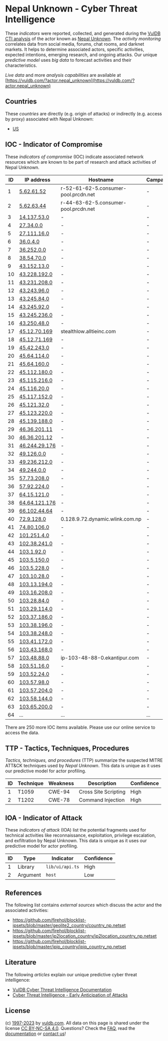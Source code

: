 # Nepal Unknown - Cyber Threat Intelligence

These _indicators_ were reported, collected, and generated during the [VulDB CTI analysis](https://vuldb.com/?kb.cti) of the actor known as [Nepal Unknown](https://vuldb.com/?actor.nepal_unknown). The _activity monitoring_ correlates data from social media, forums, chat rooms, and darknet markets. It helps to determine associated actors, specific activities, expected intentions, emerging research, and ongoing attacks. Our unique _predictive model_ uses _big data_ to forecast activities and their characteristics.

_Live data_ and more _analysis capabilities_ are available at [https://vuldb.com/?actor.nepal_unknown](https://vuldb.com/?actor.nepal_unknown)

## Countries

These _countries_ are directly (e.g. origin of attacks) or indirectly (e.g. access by proxy) associated with Nepal Unknown:

* [US](https://vuldb.com/?country.us)

## IOC - Indicator of Compromise

These _indicators of compromise_ (IOC) indicate associated network resources which are known to be part of research and attack activities of Nepal Unknown.

ID | IP address | Hostname | Campaign | Confidence
-- | ---------- | -------- | -------- | ----------
1 | [5.62.61.52](https://vuldb.com/?ip.5.62.61.52) | r-52-61-62-5.consumer-pool.prcdn.net | - | High
2 | [5.62.63.44](https://vuldb.com/?ip.5.62.63.44) | r-44-63-62-5.consumer-pool.prcdn.net | - | High
3 | [14.137.53.0](https://vuldb.com/?ip.14.137.53.0) | - | - | High
4 | [27.34.0.0](https://vuldb.com/?ip.27.34.0.0) | - | - | High
5 | [27.111.16.0](https://vuldb.com/?ip.27.111.16.0) | - | - | High
6 | [36.0.4.0](https://vuldb.com/?ip.36.0.4.0) | - | - | High
7 | [36.252.0.0](https://vuldb.com/?ip.36.252.0.0) | - | - | High
8 | [38.54.70.0](https://vuldb.com/?ip.38.54.70.0) | - | - | High
9 | [43.152.13.0](https://vuldb.com/?ip.43.152.13.0) | - | - | High
10 | [43.228.192.0](https://vuldb.com/?ip.43.228.192.0) | - | - | High
11 | [43.231.208.0](https://vuldb.com/?ip.43.231.208.0) | - | - | High
12 | [43.243.96.0](https://vuldb.com/?ip.43.243.96.0) | - | - | High
13 | [43.245.84.0](https://vuldb.com/?ip.43.245.84.0) | - | - | High
14 | [43.245.92.0](https://vuldb.com/?ip.43.245.92.0) | - | - | High
15 | [43.245.236.0](https://vuldb.com/?ip.43.245.236.0) | - | - | High
16 | [43.250.48.0](https://vuldb.com/?ip.43.250.48.0) | - | - | High
17 | [45.12.70.169](https://vuldb.com/?ip.45.12.70.169) | stealthlow.alltieinc.com | - | High
18 | [45.12.71.169](https://vuldb.com/?ip.45.12.71.169) | - | - | High
19 | [45.42.243.0](https://vuldb.com/?ip.45.42.243.0) | - | - | High
20 | [45.64.114.0](https://vuldb.com/?ip.45.64.114.0) | - | - | High
21 | [45.64.160.0](https://vuldb.com/?ip.45.64.160.0) | - | - | High
22 | [45.112.180.0](https://vuldb.com/?ip.45.112.180.0) | - | - | High
23 | [45.115.216.0](https://vuldb.com/?ip.45.115.216.0) | - | - | High
24 | [45.116.20.0](https://vuldb.com/?ip.45.116.20.0) | - | - | High
25 | [45.117.152.0](https://vuldb.com/?ip.45.117.152.0) | - | - | High
26 | [45.121.32.0](https://vuldb.com/?ip.45.121.32.0) | - | - | High
27 | [45.123.220.0](https://vuldb.com/?ip.45.123.220.0) | - | - | High
28 | [45.139.188.0](https://vuldb.com/?ip.45.139.188.0) | - | - | High
29 | [46.36.201.11](https://vuldb.com/?ip.46.36.201.11) | - | - | High
30 | [46.36.201.12](https://vuldb.com/?ip.46.36.201.12) | - | - | High
31 | [46.244.29.176](https://vuldb.com/?ip.46.244.29.176) | - | - | High
32 | [49.126.0.0](https://vuldb.com/?ip.49.126.0.0) | - | - | High
33 | [49.236.212.0](https://vuldb.com/?ip.49.236.212.0) | - | - | High
34 | [49.244.0.0](https://vuldb.com/?ip.49.244.0.0) | - | - | High
35 | [57.73.208.0](https://vuldb.com/?ip.57.73.208.0) | - | - | High
36 | [57.92.224.0](https://vuldb.com/?ip.57.92.224.0) | - | - | High
37 | [64.15.121.0](https://vuldb.com/?ip.64.15.121.0) | - | - | High
38 | [64.64.121.176](https://vuldb.com/?ip.64.64.121.176) | - | - | High
39 | [66.102.44.64](https://vuldb.com/?ip.66.102.44.64) | - | - | High
40 | [72.9.128.0](https://vuldb.com/?ip.72.9.128.0) | 0.128.9.72.dynamic.wlink.com.np | - | High
41 | [74.80.106.0](https://vuldb.com/?ip.74.80.106.0) | - | - | High
42 | [101.251.4.0](https://vuldb.com/?ip.101.251.4.0) | - | - | High
43 | [102.38.241.0](https://vuldb.com/?ip.102.38.241.0) | - | - | High
44 | [103.1.92.0](https://vuldb.com/?ip.103.1.92.0) | - | - | High
45 | [103.5.150.0](https://vuldb.com/?ip.103.5.150.0) | - | - | High
46 | [103.5.228.0](https://vuldb.com/?ip.103.5.228.0) | - | - | High
47 | [103.10.28.0](https://vuldb.com/?ip.103.10.28.0) | - | - | High
48 | [103.13.194.0](https://vuldb.com/?ip.103.13.194.0) | - | - | High
49 | [103.16.208.0](https://vuldb.com/?ip.103.16.208.0) | - | - | High
50 | [103.28.84.0](https://vuldb.com/?ip.103.28.84.0) | - | - | High
51 | [103.29.114.0](https://vuldb.com/?ip.103.29.114.0) | - | - | High
52 | [103.37.186.0](https://vuldb.com/?ip.103.37.186.0) | - | - | High
53 | [103.38.196.0](https://vuldb.com/?ip.103.38.196.0) | - | - | High
54 | [103.38.248.0](https://vuldb.com/?ip.103.38.248.0) | - | - | High
55 | [103.41.172.0](https://vuldb.com/?ip.103.41.172.0) | - | - | High
56 | [103.43.168.0](https://vuldb.com/?ip.103.43.168.0) | - | - | High
57 | [103.48.88.0](https://vuldb.com/?ip.103.48.88.0) | ip-103-48-88-0.ekantipur.com | - | High
58 | [103.51.16.0](https://vuldb.com/?ip.103.51.16.0) | - | - | High
59 | [103.52.24.0](https://vuldb.com/?ip.103.52.24.0) | - | - | High
60 | [103.57.98.0](https://vuldb.com/?ip.103.57.98.0) | - | - | High
61 | [103.57.204.0](https://vuldb.com/?ip.103.57.204.0) | - | - | High
62 | [103.58.144.0](https://vuldb.com/?ip.103.58.144.0) | - | - | High
63 | [103.65.200.0](https://vuldb.com/?ip.103.65.200.0) | - | - | High
64 | ... | ... | ... | ...

There are 250 more IOC items available. Please use our online service to access the data.

## TTP - Tactics, Techniques, Procedures

_Tactics, techniques, and procedures_ (TTP) summarize the suspected MITRE ATT&CK techniques used by _Nepal Unknown_. This data is unique as it uses our predictive model for actor profiling.

ID | Technique | Weakness | Description | Confidence
-- | --------- | -------- | ----------- | ----------
1 | T1059 | CWE-94 | Cross Site Scripting | High
2 | T1202 | CWE-78 | Command Injection | High

## IOA - Indicator of Attack

These _indicators of attack_ (IOA) list the potential fragments used for technical activities like reconnaissance, exploitation, privilege escalation, and exfiltration by Nepal Unknown. This data is unique as it uses our predictive model for actor profiling.

ID | Type | Indicator | Confidence
-- | ---- | --------- | ----------
1 | Library | `lib/ui/api.ts` | High
2 | Argument | `host` | Low

## References

The following list contains _external sources_ which discuss the actor and the associated activities:

* https://github.com/firehol/blocklist-ipsets/blob/master/geolite2_country/country_np.netset
* https://github.com/firehol/blocklist-ipsets/blob/master/ip2location_country/ip2location_country_np.netset
* https://github.com/firehol/blocklist-ipsets/blob/master/ipip_country/ipip_country_np.netset

## Literature

The following _articles_ explain our unique predictive cyber threat intelligence:

* [VulDB Cyber Threat Intelligence Documentation](https://vuldb.com/?kb.cti)
* [Cyber Threat Intelligence - Early Anticipation of Attacks](https://www.scip.ch/en/?labs.20201022)

## License

(c) [1997-2023](https://vuldb.com/?kb.changelog) by [vuldb.com](https://vuldb.com/?kb.about). All data on this page is shared under the license [CC BY-NC-SA 4.0](https://creativecommons.org/licenses/by-nc-sa/4.0/). Questions? Check the [FAQ](https://vuldb.com/?kb.faq), read the [documentation](https://vuldb.com/?kb) or [contact us](https://vuldb.com/?contact)!
